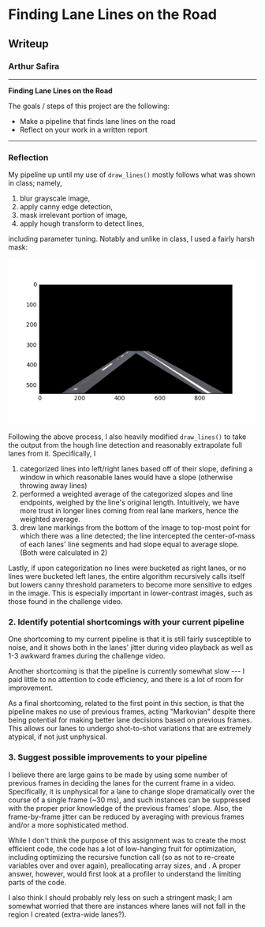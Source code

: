 # **Finding Lane Lines on the Road**

## Writeup

### Arthur Safira

---

**Finding Lane Lines on the Road**

The goals / steps of this project are the following:
* Make a pipeline that finds lane lines on the road
* Reflect on your work in a written report


[//]: # (Image References)

[image1]: ./masked_image.png "My Mask"

---

### Reflection

My pipeline up until my use of `draw_lines()` mostly follows what was shown in class; namely,

1. blur grayscale image,
2. apply canny edge detection,
3. mask irrelevant portion of image,
4. apply hough transform to detect lines,

including parameter tuning. Notably and unlike in class, I used a fairly harsh mask:

![alt text][image1]

Following the above process, I also heavily modified `draw_lines()` to take the output from the hough line detection and reasonably extrapolate full lanes from it. Specifically, I

1. categorized lines into left/right lanes based off of their slope, defining a window in which reasonable lanes would have a slope (otherwise throwing away lines)
2. performed a weighted average of the categorized slopes and line endpoints, weighed by the line's original length. Intuitively, we have more trust in longer lines coming from real lane markers, hence the weighted average.
3. drew lane markings from the bottom of the image to top-most point for which there was a line detected; the line intercepted the center-of-mass of each lanes' line segments and had slope equal to average slope. (Both were calculated in 2)

Lastly, if upon categorization no lines were bucketed as right lanes, or no lines were bucketed left lanes, the entire algorithm recursively calls itself but lowers canny threshold parameters to become more sensitive to edges in the image. This is especially important in lower-contrast images, such as those found in the challenge video.


### 2. Identify potential shortcomings with your current pipeline

One shortcoming to my current pipeline is that it is still fairly susceptible to noise, and it shows both in the lanes' jitter during video playback as well as 1-3 awkward frames during the challenge video.

Another shortcoming is that the pipeline is currently somewhat slow --- I paid little to no attention to code efficiency, and there is a lot of room for improvement.

As a final shortcoming, related to the first point in this section, is that the pipeline makes no use of previous frames, acting "Markovian" despite there being potential for making better lane decisions based on previous frames. This allows our lanes to undergo shot-to-shot variations that are extremely atypical, if not just unphysical.


### 3. Suggest possible improvements to your pipeline

I believe there are large gains to be made by using some number of previous frames in deciding the lanes for the current frame in a video. Specifically, it is unphysical for a lane to change slope dramatically over the course of a single frame (~30 ms), and such instances can be suppressed with the proper prior knowledge of the previous frames' slope. Also, the frame-by-frame jitter can be reduced by averaging with previous frames and/or a more sophisticated method.

While I don't think the purpose of this assignment was to create the most efficient code, the code has a lot of low-hanging fruit for optimization, including optimizing the recursive function call (so as not to re-create variables over and over again), preallocating array sizes, and . A proper answer, however, would first look at a profiler to understand the limiting parts of the code.

I also think I should probably rely less on such a stringent mask; I am somewhat worried that there are instances where lanes will not fall in the region I created (extra-wide lanes?).
